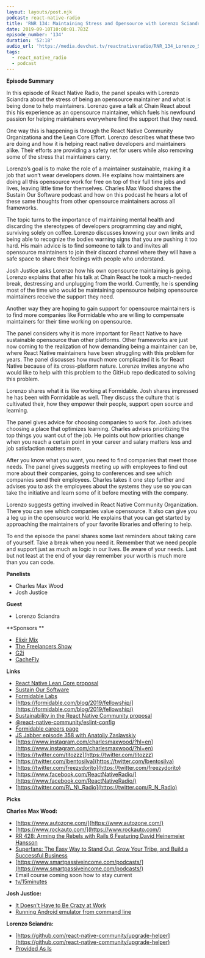 ```yaml
---
layout: layouts/post.njk
podcast: react-native-radio
title: 'RNR 134: Maintaining Stress and Opensource with Lorenzo Sciandra'
date: 2019-09-10T10:00:01.783Z
episode_number: '134'
duration: '52:18'
audio_url: 'https://media.devchat.tv/reactnativeradio/RNR_134_Lorenzo_Sciandra.mp3'
tags:
  - react_native_radio
  - podcast
---
```

**Episode Summary**
In this episode of React Native Radio, the panel speaks with Lorenzo Sciandra about the stress of being an opensource maintainer and what is being done to help maintainers. Lorenzo gave a talk at Chain React about this his experience as an opensource maintainer, which fuels his newfound passion for helping maintainers everywhere find the support that they need. 

One way this is happening is through the React Native Community Organizationa and the Lean Core Effort. Lorenzo describes what these two are doing and how it is helping react native developers and maintainers alike. Their efforts are providing a safety net for users while also removing some of the stress that maintainers carry.

Lorenzo’s goal is to make the role of a maintainer sustainable, making it a job that won’t wear developers down. He explains how maintainers are doing all this opensource work for free on top of their full time jobs and lives, leaving little time for themselves. Charles Max Wood shares the Sustain Our Software podcast and how on this podcast he hears a lot of these same thoughts from other opensource maintainers across all frameworks. 

The topic turns to the importance of maintaining mental health and discarding the stereotypes of developers programming day and night, surviving solely on coffee. Lorenzo discusses knowing your own limits and being able to recognize the bodies warning signs that you are pushing it too hard. His main advice is to find someone to talk to and invites all opensource maintainers to join their discord channel where they will have a safe space to share their feelings with people who understand. 

Josh Justice asks Lorenzo how his own opensource maintaining is going. Lorenzo explains that after his talk at Chain React he took a much-needed break, destressing and unplugging from the world. Currently, he is spending most of the time who would be maintaining opensource helping opensource maintainers receive the support they need.

Another way they are hoping to gain support for opensource maintainers is to find more companies like Formidable who are willing to compensate maintainers for their time working on opensource. 

The panel considers why it is more important for React Native to have sustainable opensource than other platforms.  Other frameworks are just now coming to the realization of how demanding being a maintainer can be, where React Native maintainers have been struggling with this problem for years. The panel discusses how much more complicated it is for React Native because of its cross-platform nature. Lorenze invites anyone who would like to help with this problem to the GitHub repo dedicated to solving this problem.

Lorenzo shares what it is like working at Formidable. Josh shares impressed he has been with Formidable as well. They discuss the culture that is cultivated their, how they empower their people, support open source and learning.

The panel gives advice for choosing companies to work for. Josh advises choosing a place that optimizes learning. Charles advises prioritizing the top things you want out of the job. He points out how priorities change when you reach a certain point in your career and salary matters less and job satisfaction matters more. 

After you know what you want, you need to find companies that meet those needs. The panel gives suggests meeting up with employees to find out more about their companies, going to conferences and see which companies send their employees. Charles takes it one step further and advises you to ask the employees about the systems they use so you can take the initiative and learn some of it before meeting with the company.

Lorenzo suggests getting involved in React Native Community Organization. There you can see which companies value opensource. It also can give you a leg up in the opensource world. He explains that you can get started by approaching the maintainers of your favorite libraries and offering to help.  

To end the episode the panel shares some last reminders about taking care of yourself. Take a break when you need it. Remember that we need people and support just as much as logic in our lives. Be aware of your needs. Last but not least at the end of your day remember your worth is much more than you can code. 




**Panelists**

- Charles Max Wood
- Josh Justice

**Guest**

- Lorenzo Sciandra

**Sponsors  **

- [Elixir Mix](https://devchat.tv/elixir-mix/)
- [The Freelancers Show](https://devchat.tv/freelancers/)
- [G2i](https://www.g2i.co/?utm_source=React_Native_Radio&amp;utm_medium=Podcast)
- [CacheFly](https://www.cachefly.com/)

**Links**

- [React Native Lean Core proposal](https://github.com/react-native-community/discussions-and-proposals/issues/6)
- [Sustain Our Software](https://devchat.tv/sustain-our-software/)
- [Formidable Labs](https://formidable.com/)
- [https://formidable.com/blog/2019/fellowship/](https://formidable.com/blog/2019/fellowship/)
- [Sustainability in the React Native Community proposal](https://github.com/react-native-community/.github/issues/41)
- [@react-native-community/eslint-config](https://www.npmjs.com/package/@react-native-community/eslint-config)
- [Formidable careers page](https://formidable.com/careers/)
- [JS Jabber episode 358 with Anatoliy Zaslavskiy](https://devchat.tv/js-jabber/jsj-358-pickle-js-tooling-and-developer-happiness-with-anatoliy-zaslavskiy/)
- [https://www.instagram.com/charlesmaxwood/?hl=en](https://www.instagram.com/charlesmaxwood/?hl=en)
- [https://twitter.com/titozzz](https://twitter.com/titozzz)
- [https://twitter.com/lbentosilva](https://twitter.com/lbentosilva)
- [https://twitter.com/freezydorito](https://twitter.com/freezydorito)
- [https://www.facebook.com/ReactNativeRadio/](https://www.facebook.com/ReactNativeRadio/)
- [https://twitter.com/R\_N\_Radio](https://twitter.com/R_N_Radio)

**Picks**

**Charles Max Wood:**

- [https://www.autozone.com/](https://www.autozone.com/)
- [https://www.rockauto.com/](https://www.rockauto.com/)
- [RR 428: Arming the Rebels with Rails 6 Featuring David Heinemeier Hansson](https://devchat.tv/ruby-rogues/rr-428-arming-the-rebels-with-rails-6-featuring-david-heinemeier-hansson/)
- [Superfans: The Easy Way to Stand Out, Grow Your Tribe, and Build a Successful Business](https://www.amazon.com/s?k=Super+fans+book+by+pat&amp;i=stripbooks&amp;ref=nb_sb_noss)
- [https://www.smartpassiveincome.com/podcasts/](https://www.smartpassiveincome.com/podcasts/)
- Email course coming soon how to stay current
- [tv/15minutes](https://meetings.hubspot.com/chuck27/15-minute-listener-call)

**Josh Justice:**

- [It Doesn&#39;t Have to Be Crazy at Work](https://basecamp.com/books/calm)
- [Running Android emulator from command line](https://twitter.com/Kelset/status/1161657766307606529)

**Lorenzo Sciandra:**

- [https://github.com/react-native-community/upgrade-helper](https://github.com/react-native-community/upgrade-helper)
- [Provided As Is](https://twitter.com/ProvidedAsIs/status/1169289186253451265)
